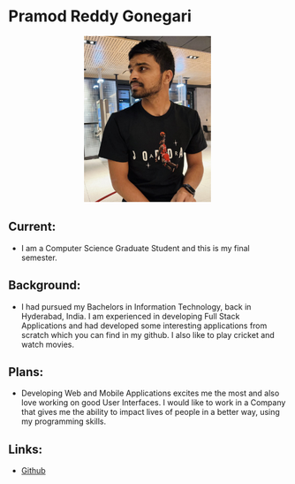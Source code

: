 # Pramod Reddy Gonegari

<p align="center">
  <img src="images/Pramod_1.JPG" alt="Pramod" height="300" width="230"/>
</p>

## Current: 
- I am a Computer Science Graduate Student and this is my final semester.

## Background: 
- I had pursued my Bachelors in Information Technology, back in Hyderabad, India. I am experienced in developing Full Stack Applications and had developed some interesting applications from scratch which you can find in my github. I also like to play cricket and watch movies.

## Plans:
- Developing Web and Mobile Applications excites me the most and also love working on good User Interfaces. I would like to work in a Company that gives me the ability to impact lives of people in a better way, using my programming skills.

## Links:
- [Github](https://github.com/pramod096)
